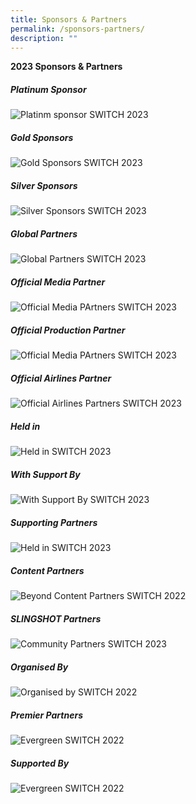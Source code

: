 ```yaml
---
title: Sponsors & Partners
permalink: /sponsors-partners/
description: ""
---
```

**2023 Sponsors & Partners**

##### Platinum Sponsor
![Platinm sponsor SWITCH 2023](/images/2023/Sponsors%20&%20Partners/platinum%20sponsors.png)

##### Gold Sponsors
![Gold Sponsors SWITCH 2023](/images/2023/Sponsors%20&%20Partners/gold%20sponsors.png)

##### Silver Sponsors
![Silver Sponsors SWITCH 2023](/images/2023/Sponsors%20&%20Partners/silver%20sponsors.png)

##### Global Partners
![Global Partners SWITCH 2023](/images/2023/Sponsors%20&%20Partners/global%20partners.png)

##### Official Media Partner
![Official Media PArtners SWITCH 2023](/images/2023/Sponsors%20&%20Partners/official%20media%20partners.png)

##### Official Production Partner
![Official Media PArtners SWITCH 2023](/images/2023/Sponsors%20&%20Partners/official%20production%20partner.png)

##### Official Airlines Partner
![Official Airlines Partners SWITCH 2023](/images/2023/Sponsors%20&%20Partners/official%20airline%20partner.png)

##### Held in
![Held in SWITCH 2023](/images/2023/Sponsors%20&%20Partners/held%20in.png)

##### With Support By
![With Support By SWITCH 2023](/images/2023/Sponsors%20&%20Partners/with%20support%20by.png)

##### Supporting Partners
![Held in SWITCH 2023](/images/2023/Sponsors%20&%20Partners/supporting%20partners.png)

##### Content Partners
![Beyond Content Partners SWITCH 2022](/images/2023/Sponsors%20&%20Partners/beyond%20content%20partners%20(2400%20x%20800%20px).png)

##### SLINGSHOT Partners
![Community Partners SWITCH 2023](/images/2023/Sponsors%20&%20Partners/slingshot%20partners%20(2400%20x%205500%20px)_31%20oct.jpg)

##### Organised By
![Organised by SWITCH 2022](/images/2023/Sponsors%20&%20Partners/organised%20by.png)

##### Premier Partners
![Evergreen SWITCH 2022](/images/2023/Sponsors%20&%20Partners/premier%20partners.png)

##### Supported By
![Evergreen SWITCH 2022](/images/2023/Sponsors%20&%20Partners/supported%20by.png)